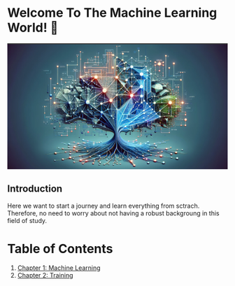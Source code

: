 # Welcome To The Machine Learning World! 👋
![alt text](./assets/ml_image.png)

## Introduction
Here we want to start a journey and learn everything from sctrach. Therefore, no need to worry about not having a robust backgroung in this field of study.

# Table of Contents
1. [Chapter 1: Machine Learning](./Chapters/1-Machine-Learning/ch1.ipynb)
2. [Chapter 2: Training](./Chapters/2-Training/ch2.ipynb)
